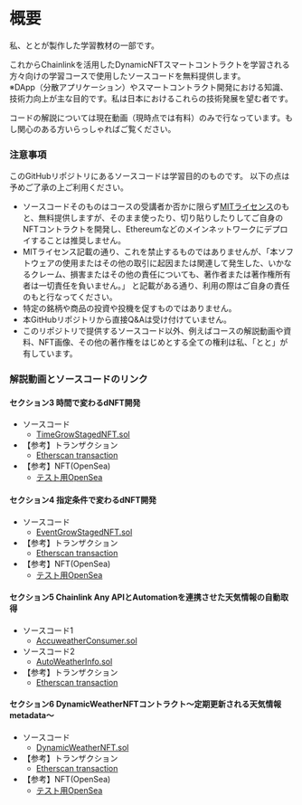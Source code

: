 # 概要
私、ととが製作した学習教材の一部です。  

これからChainlinkを活用したDynamicNFTスマートコントラクトを学習される方々向けの学習コースで使用したソースコードを無料提供します。  
※DApp（分散アプリケーション）やスマートコントラクト開発における知識、技術力向上が主な目的です。私は日本におけるこれらの技術発展を望む者です。

コードの解説については現在動画（現時点では有料）のみで行なっています。もし関心のある方いらっしゃればご覧ください。
  
  

### 注意事項
このGitHubリポジトリにあるソースコードは学習目的のものです。  以下の点は予めご了承の上ご利用ください。
  - ソースコードそのものはコースの受講者か否かに限らず[MITライセンス](https://github.com/toto-1010/dNFT-chainlink-basics/blob/main/LICENSE)のもと、無料提供しますが、そのまま使ったり、切り貼りしたりしてご自身のNFTコントラクトを開発し、Ethereumなどのメインネットワークにデプロイすることは推奨しません。  
  - MITライセンス記載の通り、これを禁止するものではありませんが、「本ソフトウェアの使用またはその他の取引に起因または関連して発生した、いかなるクレーム、損害またはその他の責任についても、著作者または著作権所有者は一切責任を負いません。」 と記載がある通り、利用の際はご自身の責任のもと行なってください。 
  - 特定の銘柄や商品の投資や投機を促すものではありません。  
  - 本GitHubリポジトリから直接Q&Aは受け付けていません。  
  - このリポジトリで提供するソースコード以外、例えばコースの解説動画や資料、NFT画像、その他の著作権をはじめとする全ての権利は私、「とと」が有しています。  
  
  

### 解説動画とソースコードのリンク

#### セクション3 時間で変わるdNFT開発
- ソースコード
  - [TimeGrowStagedNFT.sol](https://github.com/toto-1010/dNFT-chainlink-basics/tree/main/contracts/completeCode/TimeGrowStagedNFT.sol "TimeGrowStagedNFT.sol")  
- 【参考】トランザクション
  - [Etherscan transaction](https://goerli.etherscan.io/address/0x23490B2e8003Df61741D71f749bF41CDaA3B2c30 "TimeGrowStagedNFT transactions")  
- 【参考】NFT(OpenSea)
  - [テスト用OpenSea](https://testnets.opensea.io/collection/timegrowstagednft-v2 "TimeGrowStagedNFT NFT")


#### セクション4 指定条件で変わるdNFT開発
- ソースコード
  - [EventGrowStagedNFT.sol](https://github.com/toto-1010/dNFT-chainlink-basics/tree/main/contracts/completeCode/EventGrowStagedNFT.sol "EventGrowStagedNFT.sol")  
- 【参考】トランザクション
  - [Etherscan transaction](https://goerli.etherscan.io/address/0x9a2a77ea65bd17e699a1f754b778dc6c8c763381 "EventGrowStagedNFT transactions")  
- 【参考】NFT(OpenSea)
  - [テスト用OpenSea](https://testnets.opensea.io/collection/eventgrowstagednft "EventGrowStagedNFT NFT")


#### セクション5 Chainlink Any APIとAutomationを連携させた天気情報の自動取得
- ソースコード1
  - [AccuweatherConsumer.sol](https://github.com/toto-1010/dNFT-chainlink-basics/tree/main/contracts/completeCode/AccuweatherConsumer.sol "AccuweatherConsumer.sol")  
- ソースコード2
  - [AutoWeatherInfo.sol](https://github.com/toto-1010/dNFT-chainlink-basics/tree/main/contracts/completeCode/AutoWeatherInfo.sol "AutoWeatherInfo.sol")  
- 【参考】トランザクション
  - [Etherscan transaction](https://goerli.etherscan.io/address/0x901BBb1F0868F67B1c927a97fF158f03c143a0E8 "AutoWeatherInfo transactions")  


#### セクション6 DynamicWeatherNFTコントラクト〜定期更新される天気情報metadata〜
- ソースコード
  - [DynamicWeatherNFT.sol](https://github.com/toto-1010/dNFT-chainlink-basics/tree/main/contracts/completeCode/DynamicWeatherNFT.sol "DynamicWeatherNFT.sol")  
- 【参考】トランザクション
  - [Etherscan transaction](https://goerli.etherscan.io/address/0x9FF96Cf393725A85cf3b11A209973779B21CE1b2 "DynamicWeatherNFT transactions")  
- 【参考】NFT(OpenSea)
  - [テスト用OpenSea](https://testnets.opensea.io/collection/dynamicweathernft-dj0r6qrnqa "DynamicWeatherNFT NFT")
